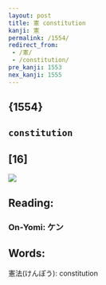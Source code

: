 ```yaml
---
layout: post
title: 憲 constitution
kanji: 憲
permalink: /1554/
redirect_from:
 - /憲/
 - /constitution/
pre_kanji: 1553
nex_kanji: 1555
---
```


## {1554}

## `constitution`

## [16]

<div class="stroke"><img src="E686B2.png" /></div>

## Reading:

### On-Yomi: ケン

## Words:

憲法(けんぽう): constitution
